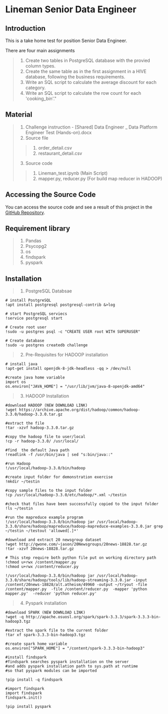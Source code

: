 # Lineman Senior Data Engineer

## Introduction
This is a take home test for position Senior Data Engineer.

There are four main assignments
>1. Create two tables in PostgreSQL database with the provied column types.
>2. Create the same table as in the first assignment in a HIVE database, following the business requirements.
>3. Write an SQL script to calculate the average discount for each category.
>4. Write an SQL script to calculate the row count for each 'cooking_bin'."

## Material
>1. Challenge instruction - [Shared] Data Engineer _ Data Platform Engineer Test (Hands-on).docx
>2. Source file
>>1. order_detail.csv
>>2. restaurant_detail.csv
>3. Source code
>>1. Lineman_test.ipynb (Main Script)
>>2. mapper.py, reducer.py (For build map reducer in HADOOP)

## Accessing the Source Code

You can access the source code and see a result of this project in the [GitHub Repository](https://github.com/patcharaponmai/Lineman_Senior_Data_Engineer.git).

## Requirement library
>1. Pandas
>2. Psycopg2
>3. os
>4. findspark
>5. pyspark

## Installation

>1. PostgreSQL Databsae
```
# install PostgreSQL
!apt install postgresql postgresql-contrib &>log

# start PostgreSQL serviecs
!service postgresql start

# Create root user
!sudo -u postgres psql -c "CREATE USER root WITH SUPERUSER"

# Create database
!sudo -u postgres createdb challenge
```

>2. Pre-Requisites for HADOOP installation
```
# install java
!apt-get install openjdk-8-jdk-headless -qq > /dev/null

#create java home variable 
import os
os.environ["JAVA_HOME"] = "/usr/lib/jvm/java-8-openjdk-amd64"
```
>3. HADOOP Installation
```
#download HADOOP (NEW DOWNLOAD LINK)
!wget https://archive.apache.org/dist/hadoop/common/hadoop-3.3.0/hadoop-3.3.0.tar.gz

#extract the file
!tar -xzvf hadoop-3.3.0.tar.gz

#copy the hadoop file to user/local
!cp -r hadoop-3.3.0/ /usr/local/

#find  the default Java path
!readlink -f /usr/bin/java | sed "s:bin/java::"

#run Hadoop
!/usr/local/hadoop-3.3.0/bin/hadoop

#create input folder for demonstration exercise
!mkdir ~/testin

#copy sample files to the input folder
!cp /usr/local/hadoop-3.3.0/etc/hadoop/*.xml ~/testin

#check that files have been successfully copied to the input folder
!ls ~/testin

#run the mapreduce example program
!/usr/local/hadoop-3.3.0/bin/hadoop jar /usr/local/hadoop-3.3.0/share/hadoop/mapreduce/hadoop-mapreduce-examples-3.3.0.jar grep ~/testin ~/testout 'allowed[.]*'

#download and extract 20 newsgroup dataset
!wget http://qwone.com/~jason/20Newsgroups/20news-18828.tar.gz
!tar -xzvf 20news-18828.tar.gz

# This step require both python file put on working directory path
!chmod u+rwx /content/mapper.py
!chmod u+rwx /content/reducer.py

!/usr/local/hadoop-3.3.0/bin/hadoop jar /usr/local/hadoop-3.3.0/share/hadoop/tools/lib/hadoop-streaming-3.3.0.jar -input /content/20news-18828/alt.atheism/49960 -output ~/tryout -file /content/mapper.py  -file /content/reducer.py  -mapper 'python mapper.py'  -reducer 'python reducer.py'
```

>4. Pyspark installation
```
#download SPARK (NEW DOWNLOAD LINK)
!wget -q http://apache.osuosl.org/spark/spark-3.3.3/spark-3.3.3-bin-hadoop3.tgz

#extract the spark file to the current folder
!tar xf spark-3.3.3-bin-hadoop3.tgz

#create spark home variable 
os.environ["SPARK_HOME"] = "/content/spark-3.3.3-bin-hadoop3"

#install findspark
#findspark searches pyspark installation on the server 
#and adds pyspark installation path to sys.path at runtime 
#so that pyspark modules can be imported

!pip install -q findspark

#import findspark
import findspark
findspark.init()

!pip install pyspark
```

